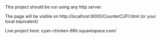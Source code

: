 This project should be run using any http server.

The page will be visible on http://localhost:8000/CounterCUFI.html (or your local equivalent)

Live project here: cyan-chicken-69lr.squarespace.com/